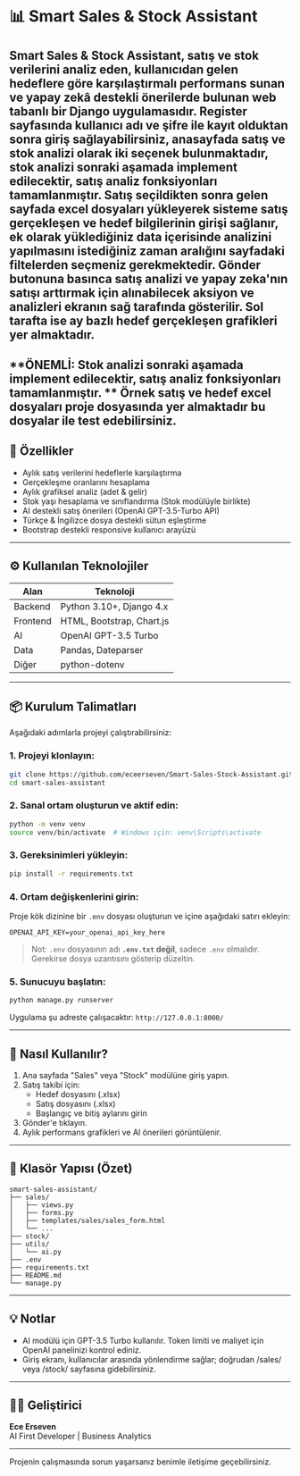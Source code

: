 # 📊 Smart Sales & Stock Assistant

**Smart Sales & Stock Assistant**, satış ve stok verilerini analiz eden, kullanıcıdan gelen hedeflere göre karşılaştırmalı performans sunan ve yapay zekâ destekli önerilerde bulunan web tabanlı bir Django uygulamasıdır. 
Register sayfasında kullanıcı adı ve şifre ile kayıt olduktan sonra giriş sağlayabilirsiniz, anasayfada satış ve stok analizi olarak iki seçenek bulunmaktadır,
stok analizi sonraki aşamada implement edilecektir, satış analiz fonksiyonları tamamlanmıştır. Satış seçildikten sonra gelen sayfada excel dosyaları yükleyerek sisteme satış gerçekleşen ve hedef bilgilerinin girişi sağlanır,
ek olarak yüklediğiniz data içerisinde analizini yapılmasını istediğiniz zaman aralığını sayfadaki filtelerden seçmeniz gerekmektedir.
Gönder butonuna basınca satış analizi ve yapay zeka'nın satışı arttırmak için alınabilecek aksiyon ve analizleri ekranın sağ tarafında gösterilir.
Sol tarafta ise ay bazlı hedef gerçekleşen grafikleri yer almaktadır.
---

**ÖNEMLİ: Stok analizi sonraki aşamada implement edilecektir, satış analiz fonksiyonları tamamlanmıştır.
** Örnek satış ve hedef excel dosyaları proje dosyasında yer almaktadır bu dosyalar ile test edebilirsiniz.
---

## 🚀 Özellikler

- Aylık satış verilerini hedeflerle karşılaştırma
- Gerçekleşme oranlarını hesaplama
- Aylık grafiksel analiz (adet & gelir)
- Stok yaşı hesaplama ve sınıflandırma (Stok modülüyle birlikte)
- AI destekli satış önerileri (OpenAI GPT-3.5-Turbo API)
- Türkçe & İngilizce dosya destekli sütun eşleştirme
- Bootstrap destekli responsive kullanıcı arayüzü

---

## ⚙️ Kullanılan Teknolojiler

| Alan         | Teknoloji                      |
|--------------|--------------------------------|
| Backend      | Python 3.10+, Django 4.x       |
| Frontend     | HTML, Bootstrap, Chart.js      |
| AI           | OpenAI GPT-3.5 Turbo           |
| Data         | Pandas, Dateparser             |
| Diğer        | python-dotenv                  |

---

## 📦 Kurulum Talimatları

Aşağıdaki adımlarla projeyi çalıştırabilirsiniz:

### 1. Projeyi klonlayın:

```bash
git clone https://github.com/eceerseven/Smart-Sales-Stock-Assistant.git
cd smart-sales-assistant
```

### 2. Sanal ortam oluşturun ve aktif edin:

```bash
python -m venv venv
source venv/bin/activate  # Windows için: venv\Scripts\activate
```

### 3. Gereksinimleri yükleyin:

```bash
pip install -r requirements.txt
```

### 4. Ortam değişkenlerini girin:

Proje kök dizinine bir `.env` dosyası oluşturun ve içine aşağıdaki satırı ekleyin:

```env
OPENAI_API_KEY=your_openai_api_key_here
```

> Not: `.env` dosyasının adı **`.env.txt` değil**, sadece `.env` olmalıdır. Gerekirse dosya uzantısını gösterip düzeltin.

### 5. Sunucuyu başlatın:

```bash
python manage.py runserver
```

Uygulama şu adreste çalışacaktır: `http://127.0.0.1:8000/`

---

## 🧪 Nasıl Kullanılır?

1. Ana sayfada "Sales" veya "Stock" modülüne giriş yapın.
2. Satış takibi için:
   - Hedef dosyasını (.xlsx)
   - Satış dosyasını (.xlsx)
   - Başlangıç ve bitiş aylarını girin
3. Gönder'e tıklayın.
4. Aylık performans grafikleri ve AI önerileri görüntülenir.

---

## 📁 Klasör Yapısı (Özet)

```
smart-sales-assistant/
├── sales/
│   ├── views.py
│   ├── forms.py
│   ├── templates/sales/sales_form.html
│   └── ...
├── stock/
├── utils/
│   └── ai.py
├── .env
├── requirements.txt
├── README.md
└── manage.py
```

---

## 💡 Notlar

- AI modülü için GPT-3.5 Turbo kullanılır. Token limiti ve maliyet için OpenAI panelinizi kontrol ediniz.
- Giriş ekranı, kullanıcılar arasında yönlendirme sağlar; doğrudan /sales/ veya /stock/ sayfasına gidebilirsiniz.

---

## 👩‍💻 Geliştirici

**Ece Erseven**  
AI First Developer | Business Analytics

---

Projenin çalışmasında sorun yaşarsanız benimle iletişime geçebilirsiniz. 
